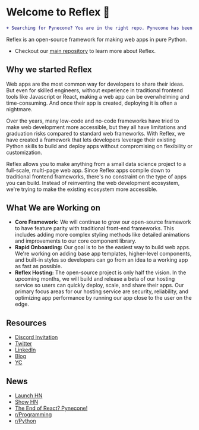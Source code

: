 # Welcome to Reflex 👋

```diff
+ Searching for Pynecone? You are in the right repo. Pynecone has been renamed to Reflex. +
```

Reflex is an open-source framework for making web apps in pure Python. 

- Checkout our [main repository](https://github.com/pynecone-io/reflex)  to learn more about Reflex.

## Why we started Reflex

Web apps are the most common way for developers to share their ideas. But even for skilled engineers, without experience in traditional frontend tools like Javascript or React, making a web app can be overwhelming and time-consuming. And once their app is created, deploying it is often a nightmare.

Over the years, many low-code and no-code frameworks have tried to make web development more accessible, but they all have limitations and graduation risks compared to standard web frameworks. With Reflex, we have created a framework that lets developers leverage their existing Python skills to build and deploy apps without compromising on flexibility or customization.

Reflex allows you to make anything from a small data science project to a full-scale, multi-page web app. Since Reflex apps compile down to traditional frontend frameworks, there's no constraint on the type of apps you can build. Instead of reinventing the web development ecosystem, we're trying to make the existing ecosystem more accessible.

## What We are Working on
- **Core Framework:** We will continue to grow our open-source framework to have feature parity with traditional front-end frameworks. This includes adding more complex styling methods like detailed animations and improvements to our core component library.
- **Rapid Onboarding:** Our goal is to be the easiest way to build web apps. We're working on adding base app templates, higher-level components, and built-in styles so developers can go from an idea to a working app as fast as possible.
- **Reflex Hosting:** The open-source project is only half the vision. In the upcoming months, we will build and release a beta of our hosting service so users can quickly deploy, scale, and share their apps. Our primary focus areas for our hosting service are security, reliability, and optimizing app performance by running our app close to the user on the edge.


## Resources 
- [Discord Invitation](https://discord.gg/T5WSbC2YtQ)
- [Twitter](https://twitter.com/getreflex)
- [LinkedIn](https://www.linkedin.com/companyreflex-dev/)
- [Blog](https://reflex.dev/blog)
- [YC](https://www.ycombinator.com/companies/reflex)

## News
- [Launch HN](https://news.ycombinator.com/item?id=35136827)
- [Show HN](https://news.ycombinator.com/item?id=33922754)
- [The End of React? Pynecone!](https://www.youtube.com/watch?v=47BL6WLZJ1g)
- [r/Programming](https://www.reddit.com/r/programming/comments/zh0uov/i_made_a_way_to_build_web_apps_in_pure_python/)
- [r/Python](https://www.reddit.com/r/Python/comments/zh0pmy/pynecone_web_apps_in_pure_python/)
